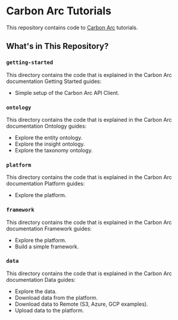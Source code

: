 # Carbon Arc Tutorials

This repository contains code to [Carbon Arc](https://github.com/Carbon-Arc/carbonarc) tutorials.

## What's in This Repository?

### `getting-started`
This directory contains the code that is explained in the Carbon Arc documentation Getting Started guides:
* Simple setup of the Carbon Arc API Client.

### `ontology`
This directory contains the code that is explained in the Carbon Arc documentation Ontology guides:
* Explore the entity ontology.
* Explore the insight ontology.
* Explore the taxonomy ontology.

### `platform`
This directory contains the code that is explained in the Carbon Arc documentation Platform guides:
* Explore the platform.

### `framework`
This directory contains the code that is explained in the Carbon Arc documentation Framework guides:

* Explore the platform.
* Build a simple framework.

### `data`
This directory contains the code that is explained in the Carbon Arc documentation Data guides:

* Explore the data.
* Download data from the platform.
* Download data to Remote (S3, Azure, GCP examples).
* Upload data to the platform.